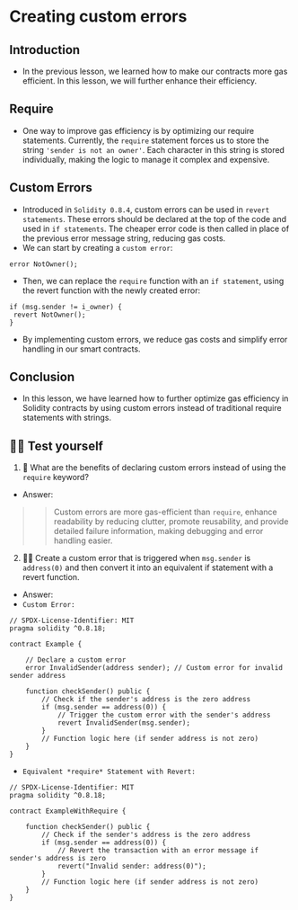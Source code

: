 # Creating custom errors

## Introduction
- In the previous lesson, we learned how to make our contracts more gas efficient. In this lesson, we will further enhance their efficiency.

## Require
- One way to improve gas efficiency is by optimizing our require statements. Currently, the `require` statement forces us to store the string `'sender is not an owner'`. Each character in this string is stored individually, making the logic to manage it complex and expensive.

## Custom Errors
- Introduced in `Solidity 0.8.4`, custom errors can be used in `revert statements`. These errors should be declared at the top of the code and used in `if statements`. The cheaper error code is then called in place of the previous error message string, reducing gas costs.
- We can start by creating a `custom error`:
```
error NotOwner();
```

- Then, we can replace the `require` function with an `if statement`, using the revert function with the newly created error:
```
if (msg.sender != i_owner) {
 revert NotOwner();
}
```

- By implementing custom errors, we reduce gas costs and simplify error handling in our smart contracts.

## Conclusion
- In this lesson, we have learned how to further optimize gas efficiency in Solidity contracts by using custom errors instead of traditional require statements with strings.

## 🧑‍💻 Test yourself
1. 📕 What are the benefits of declaring custom errors instead of using the `require` keyword?
- Answer:

>> Custom errors are more gas-efficient than `require`, enhance readability by reducing clutter, promote reusability, and provide detailed failure information, making debugging and error handling easier.

2. 🧑‍💻 Create a custom error that is triggered when `msg.sender` is `address(0)` and then convert it into an equivalent if statement with a revert function.
- Answer:
- `Custom Error:`
```
// SPDX-License-Identifier: MIT
pragma solidity ^0.8.18;

contract Example {

    // Declare a custom error
    error InvalidSender(address sender); // Custom error for invalid sender address

    function checkSender() public {
        // Check if the sender's address is the zero address
        if (msg.sender == address(0)) {
            // Trigger the custom error with the sender's address
            revert InvalidSender(msg.sender);
        }
        // Function logic here (if sender address is not zero)
    }
}
```

- `Equivalent *require* Statement with Revert:`
```
// SPDX-License-Identifier: MIT
pragma solidity ^0.8.18;

contract ExampleWithRequire {

    function checkSender() public {
        // Check if the sender's address is the zero address
        if (msg.sender == address(0)) {
            // Revert the transaction with an error message if sender's address is zero
            revert("Invalid sender: address(0)");
        }
        // Function logic here (if sender address is not zero)
    }
}
```
